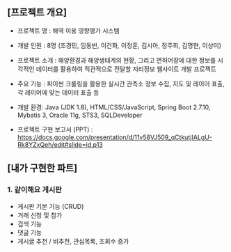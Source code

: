 ## [프로젝트 개요]

- 프로젝트 명 : 해역 이용 영향평가 시스템

- 개발 인원 : 8명 (조경민, 임동빈, 이건화, 이정훈, 김시아, 정주희, 김명현, 이상미)

- 프로젝트 소개 : 해양환경과 해양생태계의 현황, 그리고 면허어장에 대한 정보를 시각적인 데이터를 활용하여 직관적으로 전달할 지리정보 웹사이트 개발 프로젝트

- 주요 기능 : 파이썬 크롤링을 활용한 실시간 관측소 정보 수집, 지도 및 레이어 표출, 각 레이어에 맞는 데이터 표출 등

- 개발 환경: Java (JDK 1.8), HTML/CSS/JavaScript, Spring Boot 2.7.10, Mybatis 3, Oracle 11g, STS3, SQLDeveloper

- 프로젝트 구현 보고서 (PPT) : https://docs.google.com/presentation/d/11v58VJ509_qCtkutjIALgU-Rk8YZxQeh/edit#slide=id.p13

## [내가 구현한 파트]

### 1. 같이해요 게시판

- 게시판 기본 기능 (CRUD)
- 거래 신청 및 참가
- 검색 기능
- 댓글 기능
- 게시글 추천 / 비추천, 관심목록, 조회수 증가
